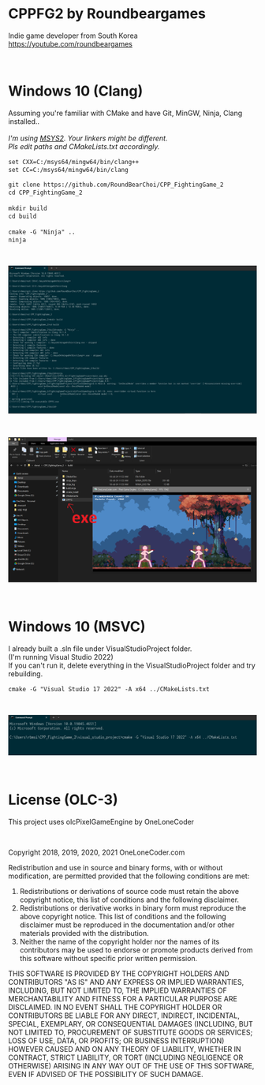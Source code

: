 # CPPFG2 by Roundbeargames

Indie game developer from South Korea
<br>
https://youtube.com/roundbeargames

<br>

# Windows 10 (Clang)

Assuming you're familiar with CMake and have Git, MinGW, Ninja, Clang installed..
<br><br>
*I'm using [MSYS2](https://www.msys2.org/). Your linkers might be different.*
<br>
*Pls edit paths and CMakeLists.txt accordingly.*
<br>

```
set CXX=C:/msys64/mingw64/bin/clang++
set CC=C:/msys64/mingw64/bin/clang
```

```
git clone https://github.com/RoundBearChoi/CPP_FightingGame_2
cd CPP_FightingGame_2

mkdir build
cd build

cmake -G "Ninja" ..
ninja
```
<br>

![successful build](screenshots/successful_build_clang.png)

<br>

![running_clang](screenshots/run_exe_file.png)

<br>

# Windows 10 (MSVC)

I already built a .sln file under VisualStudioProject folder.
<br>
(I'm running Visual Studio 2022)
<br>
If you can't run it, delete everything in the VisualStudioProject folder and try rebuilding.
<br>
```
cmake -G "Visual Studio 17 2022" -A x64 ../CMakeLists.txt
```
<br>

![build_sln](screenshots/building_sln_file.png)

<br>

# License (OLC-3)

This project uses olcPixelGameEngine by OneLoneCoder

<br>

Copyright 2018, 2019, 2020, 2021 OneLoneCoder.com

Redistribution and use in source and binary forms, with or without modification, are permitted provided that the following conditions are met:

1. Redistributions or derivations of source code must retain the above copyright notice, this list of conditions and the following disclaimer.
2. Redistributions or derivative works in binary form must reproduce the above copyright notice. This list of conditions and the following disclaimer must be reproduced in the documentation and/or other materials provided with the distribution.
3. Neither the name of the copyright holder nor the names of its contributors may be used to endorse or promote products derived from this software without specific prior written permission.

THIS SOFTWARE IS PROVIDED BY THE COPYRIGHT HOLDERS AND CONTRIBUTORS "AS IS" AND ANY EXPRESS OR IMPLIED WARRANTIES, INCLUDING, BUT NOT LIMITED TO, THE IMPLIED WARRANTIES OF MERCHANTABILITY AND FITNESS FOR A PARTICULAR PURPOSE ARE DISCLAIMED. IN NO EVENT SHALL THE COPYRIGHT HOLDER OR CONTRIBUTORS BE LIABLE FOR ANY DIRECT, INDIRECT, INCIDENTAL, SPECIAL, EXEMPLARY, OR CONSEQUENTIAL DAMAGES (INCLUDING, BUT NOT LIMITED TO, PROCUREMENT OF SUBSTITUTE GOODS OR SERVICES; LOSS OF USE, DATA, OR PROFITS; OR BUSINESS INTERRUPTION) HOWEVER CAUSED AND ON ANY THEORY OF LIABILITY, WHETHER IN CONTRACT, STRICT LIABILITY, OR TORT (INCLUDING NEGLIGENCE OR OTHERWISE) ARISING IN ANY WAY OUT OF THE USE OF THIS SOFTWARE, EVEN IF ADVISED OF THE POSSIBILITY OF SUCH DAMAGE.
